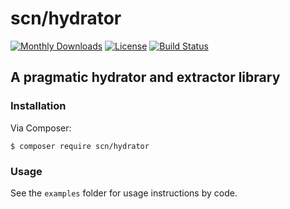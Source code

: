 # scn/hydrator

[![Monthly Downloads](https://poser.pugx.org/scn/hydrator/d/monthly)](https://packagist.org/packages/scn/hydrator)
[![License](https://poser.pugx.org/scn/hydrator/license)](LICENSE)
[![Build Status](https://travis-ci.org/SC-Networks/Hydrator.svg?branch=master)](https://travis-ci.org/SC-Networks/Hydrator)

## A pragmatic hydrator and extractor library

### Installation

Via Composer:
```
$ composer require scn/hydrator
```

### Usage

See the `examples` folder for usage instructions by code.
